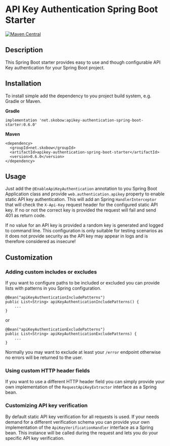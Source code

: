 # API Key Authentication Spring Boot Starter

[![Maven Central](https://maven-badges.herokuapp.com/maven-central/net.skobow/apikey-authentication-spring-boot-starter/badge.svg?style=flat)](https://maven-badges.herokuapp.com/maven-central/net.skobow/apikey-authentication-spring-boot-starter)

## Description

This Spring Boot starter provides easy to use and though configurable API Key authentication for your Spring Boot project. 

## Installation

To install simple add the dependency to you project build system, e.g. Gradle or Maven.

**Gradle**

    implementation 'net.skobow:apikey-authentication-spring-boot-starter:0.6.0'
    
 **Maven**
 
    <dependency>
      <groupId>net.skobow</groupId>
      <artifactId>apikey-authentication-spring-boot-starter</artifactId>
      <version>0.6.0</version>
    </dependency>
    
 ## Usage
 
 Just add the `@EnableApiKeyAuthentication` annotation to you Spring Boot Application class and provide `web.authentication.apikey` property to enable static API key authentication. This will add an Spring `HandlerInterceptor` that will check the `X-Api-Key` request header for the configured static API key.
 If no or not the correct key is provided the request will fail and send 401 as return code.
 
 If no value for an API key is provided a random key is generated and logged to command line. This configuration is only suitable for testing scenarios as it does not provide security as the API key may appear in logs and is therefore considered as insecure!
 
 ## Customization
 
 ### Adding custom includes or excludes
 
 If you want to configure paths to be included or excluded you can provide lists with patterns in you Spring configuration.
 
    @Bean("apiKeyAuthenticationIncludePatterns") 
    public List<String> apiKeyAuthenticationIncludePatterns() {
        ...
    }
    
 or 
 
    @Bean("apiKeyAuthenticationExcludePatterns")
    public List<String> apiKeyAuthenticationExcludePatterns) {
        ...
    }
    
 Normally you may want to exclude at least your `/error` endpoint otherwise no errors will be returned to the user.
 
 ### Using custom HTTP header fields
 
 If you want to use a different HTTP header field you can simply provide your own implementation of the `RequestApiKeyExtractor` interface as a Spring bean.
 
 ### Customizing API key verification
 
 By default static API key verification for all requests is used. If your needs demand for a different verification schema you can provide your own implementation of the `ApiKeyVerificationHandler` interface as a Spring bean. This instance will be called during the request and lets you do your specific API key verification.
 
